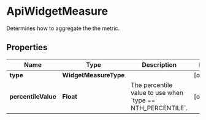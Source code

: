 

# ApiWidgetMeasure

Determines how to aggregate the the metric.

## Properties

| Name | Type | Description | Notes |
|------------ | ------------- | ------------- | -------------|
|**type** | **WidgetMeasureType** |  |  [optional] |
|**percentileValue** | **Float** | The percentile value to use when &#x60;type &#x3D;&#x3D; NTH_PERCENTILE&#x60;. |  [optional] |



